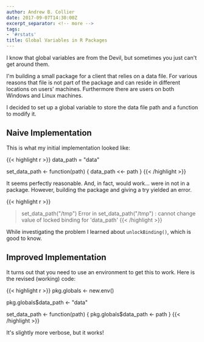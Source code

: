 ```yaml
---
author: Andrew B. Collier
date: 2017-09-07T14:30:00Z
excerpt_separator: <!-- more -->
tags:
- '#rstats'
title: Global Variables in R Packages
---
```


I know that global variables are from the Devil, but sometimes you just can't get around them.

I'm building a small package for a client that relies on a data file. For various reasons that file is not part of the package and can reside in different locations on users' machines. Furthermore there are users on both Windows and Linux machines.

<!--more-->

I decided to set up a global variable to store the data file path and a function to modify it.

## Naive Implementation

This is what my initial implementation looked like:

{{< highlight r >}}
data_path = "data"

set_data_path <- function(path) {
  data_path <<- path
}
{{< /highlight >}}

It seems perfectly reasonable. And, in fact, would work... were in not in a package. However, building the package and giving a try yielded an error.

{{< highlight r >}}
> set_data_path("/tmp")
Error in set_data_path("/tmp") : 
  cannot change value of locked binding for 'data_path'
{{< /highlight >}}

While investigating the problem I learned about `unlockBinding()`, which is good to know.

## Improved Implementation

It turns out that you need to use an environment to get this to work. Here is the revised (working) code:

{{< highlight r >}}
pkg.globals <- new.env()

pkg.globals$data_path <- "data"

set_data_path <- function(path) {
  pkg.globals$data_path <- path
}
{{< /highlight >}}

It's slightly more verbose, but it works!
